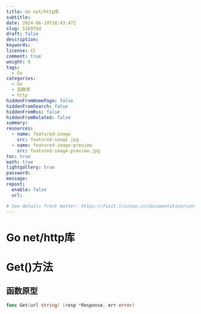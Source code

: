 ```yaml
---
title: Go net/http库
subtitle:
date: 2024-06-19T10:43:47Z
slug: 51b9f8d
draft: false
description:
keywords:
license: CC
comment: true
weight: 0
tags:
  - Go 
categories:
  - Go
  - 函数库
  - http
hiddenFromHomePage: false
hiddenFromSearch: false
hiddenFromRss: false
hiddenFromRelated: false
summary:
resources:
  - name: featured-image
    src: featured-image.jpg
  - name: featured-image-preview
    src: featured-image-preview.jpg
toc: true
math: true
lightgallery: true
password:
message:
repost:
  enable: false
  url:

# See details front matter: https://fixit.lruihao.cn/documentation/content-management/introduction/#front-matter
---
```


# Go net/http库

# Get()方法
## 函数原型
```go
func Get(url string) (resp *Response, err error)
```
